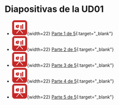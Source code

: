 # Diapositivas de la UD01

- ![img](../assets/presentacion.png){width=22} [Parte 1 de 5](https://rawcdn.githack.com/martinezpenya/MIA-IABD-2425/master/_slides/UD01/UD01_1_ES.html){:target="_blank"}
- ![img](../assets/presentacion.png){width=22} [Parte 2 de 5](https://rawcdn.githack.com/martinezpenya/MIA-IABD-2425/master/_slides/UD01/UD01_2_ES.html){:target="_blank"}
- ![img](../assets/presentacion.png){width=22} [Parte 3 de 5](https://rawcdn.githack.com/martinezpenya/MIA-IABD-2425/master/_slides/UD01/UD01_3_ES.html){:target="_blank"}
- ![img](../assets/presentacion.png){width=22} [Parte 4 de 5](https://rawcdn.githack.com/martinezpenya/MIA-IABD-2425/master/_slides/UD01/UD01_4_ES.html){:target="_blank"}
- ![img](../assets/presentacion.png){width=22} [Parte 5 de 5](https://rawcdn.githack.com/martinezpenya/MIA-IABD-2425/master/_slides/UD01/UD01_5_ES.html){:target="_blank"}
